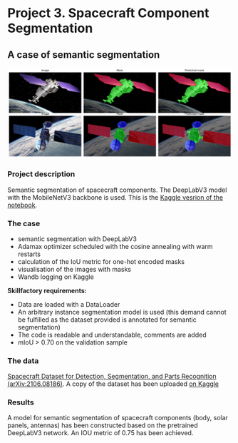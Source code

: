 # Project 3. Spacecraft Component Segmentation
## A case of semantic segmentation

![](figs/output.png)

### Project description
Semantic segmentation of spacecraft components. The DeepLabV3 model with the MobileNetV3 backbone is used. This is the [Kaggle vesrion of the notebook](https://www.kaggle.com/code/dkudryavtsev/spacecraft-component-segmentation).

### The case    

* semantic segmentation with DeepLabV3
* Adamax optimizer scheduled with the cosine annealing with warm restarts
* calculation of the IoU metric for one-hot encoded masks
* visualisation of the images with masks
* Wandb logging on Kaggle

**Skillfactory requirements:**  
* Data are loaded with a DataLoader
* An arbitrary instance segmentation model is used (this demand cannot be fulfilled as the dataset provided is annotated for semantic segmentation) 
* The code is readable and understandable, comments are added
* mIoU > 0.70 on the validation sample

### The data
[Spacecraft Dataset for Detection, Segmentation, and Parts Recognition](https://github.com/Yurushia1998/SatelliteDataset) [(arXiv:2106.08186)](https://arxiv.org/abs/2106.08186).
A copy of the dataset has been uploaded [on Kaggle](https://www.kaggle.com/datasets/dkudryavtsev/spacecrafts)  
  
### Results
A model for semantic segmentation of spacecraft components (body, solar panels, antennas) has been constructed based on the pretrained DeepLabV3 network. An IOU metric of 0.75 has been achieved.
